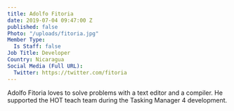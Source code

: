 ```yaml
---
title: Adolfo Fitoria
date: 2019-07-04 09:47:00 Z
published: false
Photo: "/uploads/fitoria.jpg"
Member Type:
  Is Staff: false
Job Title: Developer
Country: Nicaragua
Social Media (Full URL):
  Twitter: https://twitter.com/fitoria
---
```


Adolfo Fitoria loves to solve problems with a text editor and a compiler. He supported the HOT teach team during the Tasking Manager 4 development.
